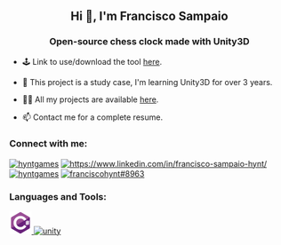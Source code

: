 <h2 align="center">Hi 👋, I'm Francisco Sampaio</h2>
<h3 align="center">Open-source chess clock made with Unity3D</h3>

- 🕹️ Link to use/download the tool [here](https://franciscohynt.itch.io/breakable-multiplayer-pong).

- 💬 This project is a study case, I'm learning Unity3D for over 3 years.

- 👨‍💻 All my projects are available [here](https://lnk.bio/ixFT).

- 📫 Contact me for a complete resume.

<h3 align="left">Connect with me:</h3>
<p align="left">
<a href="https://twitter.com/hyntgames" target="blank"><img align="center" src="https://raw.githubusercontent.com/rahuldkjain/github-profile-readme-generator/master/src/images/icons/Social/twitter.svg" alt="hyntgames" height="30" width="40" /></a>
<a href="https://linkedin.com/in/https://www.linkedin.com/in/francisco-sampaio-hynt/" target="blank"><img align="center" src="https://raw.githubusercontent.com/rahuldkjain/github-profile-readme-generator/master/src/images/icons/Social/linked-in-alt.svg" alt="https://www.linkedin.com/in/francisco-sampaio-hynt/" height="30" width="40" /></a>
<a href="https://instagram.com/hyntgames" target="blank"><img align="center" src="https://raw.githubusercontent.com/rahuldkjain/github-profile-readme-generator/master/src/images/icons/Social/instagram.svg" alt="hyntgames" height="30" width="40" /></a>
<a href="https://discord.gg/franciscohynt#8963" target="blank"><img align="center" src="https://raw.githubusercontent.com/rahuldkjain/github-profile-readme-generator/master/src/images/icons/Social/discord.svg" alt="franciscohynt#8963" height="30" width="40" /></a>
</p>

<h3 align="left">Languages and Tools:</h3>
<p align="left"> <a href="https://www.w3schools.com/cs/" target="_blank" rel="noreferrer"> <img src="https://raw.githubusercontent.com/devicons/devicon/master/icons/csharp/csharp-original.svg" alt="csharp" width="40" height="40"/> </a> <a href="https://unity.com/" target="_blank" rel="noreferrer"> <img src="https://www.vectorlogo.zone/logos/unity3d/unity3d-icon.svg" alt="unity" width="40" height="40"/> </a> </p>
